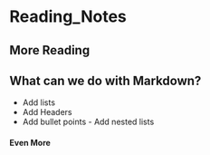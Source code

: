 # Reading_Notes

## More Reading

## What can we do with Markdown?

- Add lists
- Add Headers
- Add bullet points
      - Add nested lists

#### Even More
